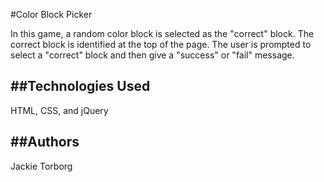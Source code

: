 #Color Block Picker

In this game, a random color block is selected as the "correct" block. The correct block is identified at the top of the page. The user is prompted to select a "correct" block and then give a "success" or "fail" message.


##Technologies Used
-------------------
HTML, CSS, and jQuery

##Authors
-------------------
Jackie Torborg
